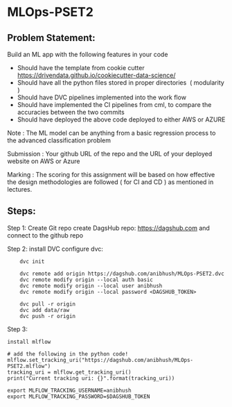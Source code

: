 # MLOps-PSET2

## Problem Statement:
Build an ML app with the following features in your code 
* Should have the template from cookie cutter https://drivendata.github.io/cookiecutter-data-science/
* Should have all the python files stored in proper directories  ( modularity )
* Should have DVC pipelines implemented into the work flow 
* Should have implemented the CI pipelines from cml, to compare the accuracies between the two commits
* Should have deployed the above code deployed to either AWS or AZURE

Note :
The ML model can be anything from a basic regression process to the advanced classification problem 

Submission :
Your github URL of the repo and the URL of your deployed website on AWS or Azure

Marking :
The scoring for this assignment will be based on how effective the design methodologies are followed ( for CI and CD ) as mentioned in lectures.


## Steps:
Step 1:
    Create Git repo
    create DagsHub repo: https://dagshub.com and connect to the github repo

Step 2:
    install DVC
    configure dvc:

        dvc init

        dvc remote add origin https://dagshub.com/anibhush/MLOps-PSET2.dvc
        dvc remote modify origin --local auth basic
        dvc remote modify origin --local user anibhush
        dvc remote modify origin --local password <DAGSHUB_TOKEN>

        dvc pull -r origin
        dvc add data/raw
        dvc push -r origin    
        
        
Step 3:

    install mlflow

    # add the following in the python code!
    mlflow.set_tracking_uri("https://dagshub.com/anibhush/MLOps-PSET2.mlflow")
    tracking_uri = mlflow.get_tracking_uri()
    print("Current tracking uri: {}".format(tracking_uri))

    export MLFLOW_TRACKING_USERNAME=anibhush
    export MLFLOW_TRACKING_PASSWORD=$DAGSHUB_TOKEN

